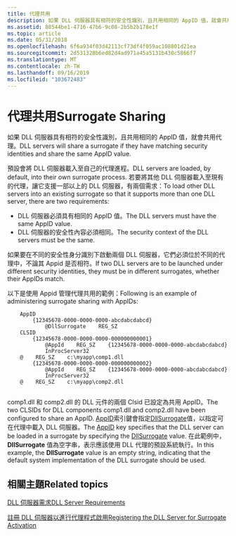 ```yaml
---
title: 代理共用
description: 如果 DLL 伺服器具有相符的安全性識別，且共用相同的 AppID 值，就會共用代理。
ms.assetid: 88544be1-4716-47b6-9c08-2b5b2b178e1f
ms.topic: article
ms.date: 05/31/2018
ms.openlocfilehash: 6f6a934f03d42113cf73df4f059ac108801d21ea
ms.sourcegitcommit: 2d531328b6ed82d4ad971a45a5131b430c5866f7
ms.translationtype: MT
ms.contentlocale: zh-TW
ms.lasthandoff: 09/16/2019
ms.locfileid: "103672483"
---
```

# <a name="surrogate-sharing"></a><span data-ttu-id="b57f3-103">代理共用</span><span class="sxs-lookup"><span data-stu-id="b57f3-103">Surrogate Sharing</span></span>

<span data-ttu-id="b57f3-104">如果 DLL 伺服器具有相符的安全性識別，且共用相同的 AppID 值，就會共用代理。</span><span class="sxs-lookup"><span data-stu-id="b57f3-104">DLL servers will share a surrogate if they have matching security identities and share the same AppID value.</span></span>

<span data-ttu-id="b57f3-105">預設會將 DLL 伺服器載入至自己的代理進程。</span><span class="sxs-lookup"><span data-stu-id="b57f3-105">DLL servers are loaded, by default, into their own surrogate process.</span></span> <span data-ttu-id="b57f3-106">若要將其他 DLL 伺服器載入至現有的代理，讓它支援一部以上的 DLL 伺服器，有兩個需求：</span><span class="sxs-lookup"><span data-stu-id="b57f3-106">To load other DLL servers into an existing surrogate so that it supports more than one DLL server, there are two requirements:</span></span>

-   <span data-ttu-id="b57f3-107">DLL 伺服器必須具有相同的 AppID 值。</span><span class="sxs-lookup"><span data-stu-id="b57f3-107">The DLL servers must have the same AppID value.</span></span>
-   <span data-ttu-id="b57f3-108">DLL 伺服器的安全性內容必須相同。</span><span class="sxs-lookup"><span data-stu-id="b57f3-108">The security context of the DLL servers must be the same.</span></span>

<span data-ttu-id="b57f3-109">如果要在不同的安全性身分識別下啟動兩個 DLL 伺服器，它們必須位於不同的代理中，不論其 Appid 是否相符。</span><span class="sxs-lookup"><span data-stu-id="b57f3-109">If two DLL servers are to be launched under different security identities, they must be in different surrogates, whether their AppIDs match.</span></span>

<span data-ttu-id="b57f3-110">以下是使用 Appid 管理代理共用的範例：</span><span class="sxs-lookup"><span data-stu-id="b57f3-110">Following is an example of administering surrogate sharing with AppIDs:</span></span>

``` syntax
    AppID
        {12345678-0000-0000-0000-abcdabcdabcd}
            @DllSurrogate    REG_SZ
    CLSID
        {12345678-0000-0000-0000-000000000001}
            @AppId    REG_SZ    {12345678-0000-0000-0000-abcdabcdabcd}
            InProcServer32
    @    REG_SZ    c:\myapp\comp1.dll
        {12345678-0000-0000-0000-000000000002}
            @AppId    REG_SZ    {12345678-0000-0000-0000-abcdabcdabcd}
            InProcServer32
    @    REG_SZ    c:\myapp\comp2.dll
 
```

<span data-ttu-id="b57f3-111">comp1.dll 和 comp2.dll 的 DLL 元件的兩個 Clsid 已設定為共用 AppID。</span><span class="sxs-lookup"><span data-stu-id="b57f3-111">The two CLSIDs for DLL components comp1.dll and comp2.dll have been configured to share an AppID.</span></span> <span data-ttu-id="b57f3-112">[AppID](appid-key.md)索引鍵會指定[DllSurrogate](dllsurrogate.md)值，以指定可在代理中載入 DLL 伺服器。</span><span class="sxs-lookup"><span data-stu-id="b57f3-112">The [AppID](appid-key.md) key specifies that the DLL server can be loaded in a surrogate by specifying the [DllSurrogate](dllsurrogate.md) value.</span></span> <span data-ttu-id="b57f3-113">在此範例中， **DllSurrogate** 值為空字串，表示應該使用 DLL 代理的預設系統執行。</span><span class="sxs-lookup"><span data-stu-id="b57f3-113">In this example, the **DllSurrogate** value is an empty string, indicating that the default system implementation of the DLL surrogate should be used.</span></span>

## <a name="related-topics"></a><span data-ttu-id="b57f3-114">相關主題</span><span class="sxs-lookup"><span data-stu-id="b57f3-114">Related topics</span></span>

<dl> <dt>

[<span data-ttu-id="b57f3-115">DLL 伺服器需求</span><span class="sxs-lookup"><span data-stu-id="b57f3-115">DLL Server Requirements</span></span>](dll-server-requirements.md)
</dt> <dt>

[<span data-ttu-id="b57f3-116">註冊 DLL 伺服器以進行代理程式啟用</span><span class="sxs-lookup"><span data-stu-id="b57f3-116">Registering the DLL Server for Surrogate Activation</span></span>](registering-the-dll-server-for-surrogate-activation.md)
</dt> </dl>

 

 




